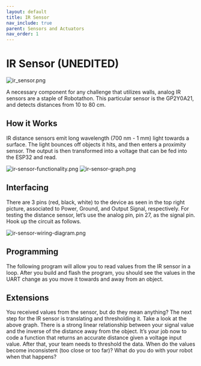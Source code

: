 ```yaml
---
layout: default
title: IR Sensor
nav_include: true
parent: Sensors and Actuators
nav_order: 1
---
```


# IR Sensor (UNEDITED)

<img src="{{ '/_assets/images/ir_sensor.png' | prepend: site.baseurl }}" alt="ir_sensor.png">

A necessary component for any challenge that utilizes walls, analog IR sensors are a staple of Robotathon. This particular sensor is the GP2Y0A21, and detects distances from 10 to 80 cm.

## How it Works
IR distance sensors emit long wavelength (700 nm - 1 mm) light towards a surface. The light bounces off objects it hits, and then enters a proximity sensor. The output is then transformed into a voltage that can be fed into the ESP32 and read.

<img src="{{ '/_assets/images/ir-sensor-functionality.png' | prepend: site.baseurl }}" alt="ir-sensor-functionality.png">
<img src="{{ '/_assets/images/ir-sensor-graph.png' | prepend: site.baseurl }}" alt="ir-sensor-graph.png">

## Interfacing
There are 3 pins (red, black, white) to the device as seen in the top right picture, associated to Power, Ground, and Output Signal, respectively. For testing the distance sensor, let’s use the analog pin, pin 27,  as the signal pin. Hook up the circuit as follows.

<img src="{{ '/_assets/images/IR-sensor-wiring-diagram.png' | prepend: site.baseurl }}" alt="ir-sensor-wiring-diagram.png">

## Programming 
The following program will allow you to read values from the IR sensor in a loop. After you build and flash the program, you should see the values in the UART change as you move it towards and away from an object.

## Extensions
You received values from the sensor, but do they mean anything? The next step for the IR sensor is translating and thresholding it. Take a look at the above graph. There is a strong linear relationship between your signal value and the inverse of the distance away from the object. It’s your job now to code a function that returns an accurate distance given a voltage input value. After that, your team needs to threshold the data. When do the values become inconsistent (too close or too far)? What do you do with your robot when that happens?


